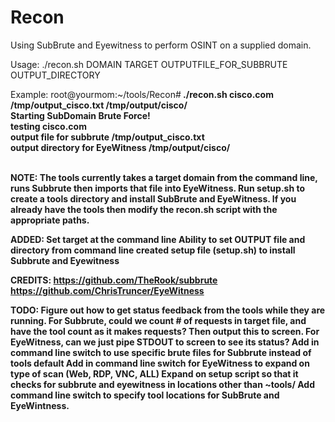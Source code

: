 # Recon
Using SubBrute and Eyewitness to perform OSINT on a supplied domain.

Usage:
./recon.sh DOMAIN TARGET OUTPUTFILE_FOR_SUBBRUTE OUTPUT_DIRECTORY

Example:
root@yourmom:~/tools/Recon#<b> ./recon.sh cisco.com /tmp/output_cisco.txt /tmp/output/cisco/ <b><br>
Starting SubDomain Brute Force! <br>
testing cisco.com <br>
output file for subbrute /tmp/output_cisco.txt <br>
output directory for EyeWitness /tmp/output/cisco/ <br>
<WAIT UNTIL COMPLETION><br>

NOTE:
The tools currently takes a target domain from the command line, runs Subbrute then imports that file into EyeWitness. Run setup.sh to create a tools directory and install SubBrute and EyeWitness. If you already have the tools then modify the recon.sh script with the appropriate paths.

ADDED:
Set target at the command line
Ability to set OUTPUT file and directory from command line
created setup file (setup.sh) to install Subbrute and Eyewitness

CREDITS:
https://github.com/TheRook/subbrute
https://github.com/ChrisTruncer/EyeWitness

TODO:
Figure out how to get status feedback from the tools while they are running. 
  For Subbrute, could we count # of requests in target file, and have the tool count as it makes requests? Then output this to screen.
  For EyeWitness, can we just pipe STDOUT to screen to see its status?
Add in command line switch to use specific brute files for Subbrute instead of tools default
Add in command line switch for EyeWitness to expand on type of scan (Web, RDP, VNC, ALL)
Expand on setup script so that it checks for subbrute and eyewitness in locations other than ~tools/
Add command line switch to specify tool locations for SubBrute and EyeWintness.
